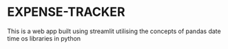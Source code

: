 # EXPENSE-TRACKER
This is a web app built using streamlit utilising the concepts of pandas date time os libraries in python
